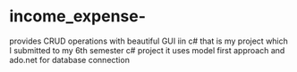 # income_expense-
provides CRUD operations with beautiful GUI iin c#
that is my project which I submitted to my 6th semester c# project 
it uses model first approach and ado.net for database connection
